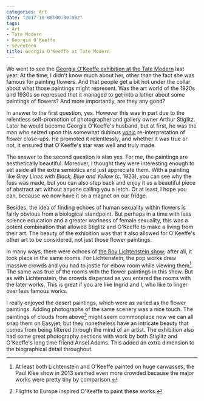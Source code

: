 ```yaml
---
categories: Art
date: "2017-10-08T00:00:00Z"
tags:
- Art
- Tate Modern
- Georgia O'Keeffe
- Seventeen
title: Georgia O'Keeffe at Tate Modern
---
```

We went to see the [Georgia O'Keeffe exhibition at the Tate Modern](http://www.tate.org.uk/whats-on/tate-modern/exhibition/georgia-okeeffe) last year. At the time, I didn't know much about her, other than the fact she was famous for painting flowers. And that people get a bit hot under the collar about what those paintings might represent. Was the art world of the 1920s and 1930s so repressed that it managed to get into a lather about some paintings of flowers? And more importantly, are they any good?

In answer to the first question, yes. However this was in part due to the relentless self-promotion of photographer and gallery owner Arthur Stiglitz. Later he would become Georgia O'Keeffe's husband, but at first, he was the man who seized upon this somewhat dubious [yonic](https://en.wiktionary.org/wiki/yonic) re-interpretation of flower close-ups. He promoted it relentlessly, and whether it was true or not, it ensured that O'Keeffe's star was well and truly made.

The answer to the second question is also yes. For me, the paintings are aesthetically beautiful. Moreover, I thought they were interesting enough to set aside all the extra semiotics and just appreciate them. With a painting like *Grey Lines with Black, Blue and Yellow* (c. 1923), you can see why the fuss was made, but you can also step back and enjoy it as a beautiful piece of abstract art without anyone calling you a letch. Or at least, I hope you can, because we now have it on a magnet on our fridge.

Besides, the idea of finding echoes of human sexuality within flowers is fairly obvious from a biological standpoint. But perhaps in a time with less science education and a greater wariness of female sexuality, this was a potent combination that allowed Stiglitz and O'Keeffe to make a living from their art. The beauty of the exhibition was that it also allowed for O'Keeffe's other art to be considered, not just those flower paintings.

In many ways, there were echoes of [the Roy Lichtenstein show](lichtenstein-at-tate-modern); after all, it took place in the same rooms. For Lichtenstein, the pop works drew massive crowds and you had to jostle for elbow room while viewing them[^1]. The same was true of the rooms with the flower paintings in this show. But as with Lichtenstein, the crowds dispersed as you entered the rooms with the later works. This is great if you are like Ingrid and I, who like to linger over less famous works.

I really enjoyed the desert paintings, which were as varied as the flower paintings. Adding photographs of the same scenery was a nice touch. The paintings of clouds from above[^2] might seem commonplace now we can all snap them on Easyjet, but they nonetheless have an intricate beauty that comes from being filtered through the mind of an artist. The exhibition also had some great photography sections with work by both Stiglitz and O'Keeffe's long time friend Ansel Adams. This added an extra dimension to the biographical detail throughout.

[^1]: At least both Lichtenstein and O'Keeffe painted on huge canvasses, the Paul Klee show in 2013 seemed even more crowded because the major works were pretty tiny by comparison.
[^2]: Flights to Europe inspired O'Keeffe to paint these works.